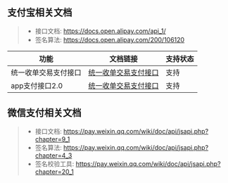## 支付宝相关文档
> - 接口文档: https://docs.open.alipay.com/api_1/
> - 签名算法: https://docs.open.alipay.com/200/106120

 功能 | 文档链接 | 支持状态
---|---|---
统一收单交易支付接口 | [统一收单交易支付接口](https://docs.open.alipay.com/api_1/alipay.trade.pay) | 支持
app支付接口2.0 | [统一收单交易支付接口](https://docs.open.alipay.com/api_1/alipay.trade.app.pay) | 支持

## 微信支付相关文档
> - 接口文档: https://pay.weixin.qq.com/wiki/doc/api/jsapi.php?chapter=9_1
> - 签名算法: https://pay.weixin.qq.com/wiki/doc/api/jsapi.php?chapter=4_3
> - 签名校验工具: https://pay.weixin.qq.com/wiki/doc/api/jsapi.php?chapter=20_1